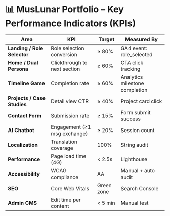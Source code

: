 # 📊 MusLunar Portfolio – Key Performance Indicators (KPIs)

| Area | KPI | Target | Measured By |
|-------|-----|---------|-------------|
| **Landing / Role Selector** | Role selection conversion | ≥ 80% | GA4 event: role_selected |
| **Home / Dual Persona** | Clickthrough to next section | ≥ 60% | CTA click tracking |
| **Timeline Game** | Completion rate | ≥ 60% | Analytics milestone completion |
| **Projects / Case Studies** | Detail view CTR | ≥ 40% | Project card click |
| **Contact Form** | Submission rate | ≥ 15% | Form submit success |
| **AI Chatbot** | Engagement (≥1 msg exchange) | ≥ 20% | Session count |
| **Localization** | Translation coverage | 100% | String audit |
| **Performance** | Page load time (4G) | < 2.5s | Lighthouse |
| **Accessibility** | WCAG compliance | AA | Manual + auto audit |
| **SEO** | Core Web Vitals | Green zone | Search Console |
| **Admin CMS** | Edit time per content | < 5 min | Manual test |

